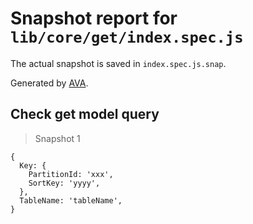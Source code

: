 # Snapshot report for `lib/core/get/index.spec.js`

The actual snapshot is saved in `index.spec.js.snap`.

Generated by [AVA](https://avajs.dev).

## Check get model query

> Snapshot 1

    {
      Key: {
        PartitionId: 'xxx',
        SortKey: 'yyyy',
      },
      TableName: 'tableName',
    }
